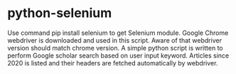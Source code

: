 # python-selenium

Use command pip install selenium to get Selenium module. 
Google Chrome webdriver is downloaded and used in this script. Aware of that webdriver version should match chrome version.
A simple python script is written to perform Google scholar search based on user input keyword. Articles since 2020 is listed and their headers are fetched automatically
by webdriver.
